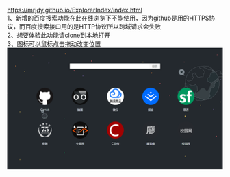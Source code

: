 https://mrjdy.github.io/ExplorerIndex/index.html  
1、新增的百度搜索功能在此在线浏览下不能使用，因为github是用的HTTPS协议，而百度搜索接口用的是HTTP协议所以跨域请求会失败  
2、想要体验此功能请clone到本地打开  
3、图标可以鼠标点击拖动改变位置
![image](https://github.com/MrJdy/ExplorerIndex/blob/master/images/ScreenShots.png)
